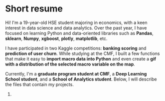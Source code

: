 # Short resume

Hi! I'm a 19-year-old HSE student majoring in economics, with a keen interest in data science and data analytics. Over the past year, I have focused on learning Python and data-oriented libraries such as **Pandas**, **sklearn**, **Numpy**, **xgboost**, **plotly**, **matplotlib**, etc. 

I have participated in two Kaggle competitions: **banking scoring** and **prediction of user churn**. While studying at the CMF, I built a few functions that make it easy to **import macro data into Python** and even create a **gif with a distribution of the selected macro variable on the map**. 

Currently, I'm a **graduate program student at CMF**, a **Deep Learning School student**, and a **School of Analytics student**. Below, I will describe the files that contain my projects.


1. 

